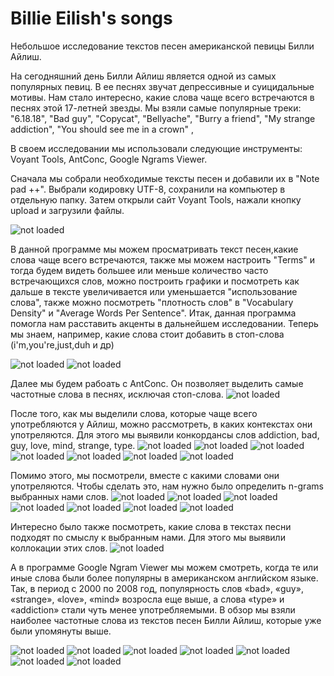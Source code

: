 # Billie Eilish's songs
Небольшое исследование текстов песен американской певицы Билли Айлиш.

На сегодняшний день Билли Айлиш является одной из самых популярных певиц. В ее песнях звучат депрессивные и суицидальные мотивы. Нам стало интересно, какие слова чаще всего встречаются в песнях этой 17-летней звезды. Мы взяли самые популярные треки:
"6.18.18",
"Bad guy",
"Copycat",
"Bellyache",
"Burry a friend", 
"My strange addiction",
"You should see me in a crown" ,

  В своем исследовании мы использовали следующие инструменты: Voyant Tools, AntConc, Google Ngrams Viewer.
  
  Сначала мы собрали необходимые тексты песен и добавили их в "Note pad ++". Выбрали кодировку UTF-8, сохранили на компьютер в отдельную папку. Затем открыли сайт Voyant Tools, нажали кнопку upload и загрузили файлы.
  
![not loaded](https://pp.userapi.com/c850336/v850336186/15dea7/_ai5hrWkQEE.jpg)

В данной программе мы можем просматривать текст песен,какие слова чаще всего встречаются, также мы можем настроить "Terms" и тогда будем видеть большее или меньше количество часто встречающихся слов, можно построить графики и посмотреть как дальше в тексте увеличивается или уменьшается "использование слова", также можно посмотреть "плотность слов" в "Vocabulary Density" и "Average Words Per Sentence". Итак, данная программа помогла нам расставить акценты в дальнейшем исследовании. Теперь мы знаем, например, какие слова стоит добавить в стоп-слова (i'm,you're,just,duh и др)

![not loaded](https://pp.userapi.com/c850336/v850336186/15deb1/9jNWMOOUKvs.jpg)
![not loaded](https://pp.userapi.com/c850336/v850336186/15debb/9gAwuNOAtmc.jpg)

Далее мы будем рабоать с AntConc. Он позволяет выделить самые частотные слова в песнях, исключая стоп-слова.
![not loaded](https://pp.userapi.com/c851532/v851532711/12cb58/9DkBOAl7Wr8.jpg)

После того, как мы выделили слова, которые чаще всего употребляются у Айлиш, можно рассмотреть, в каких контекстах они употреляются. Для этого мы выявили конкордансы слов addiction, bad, guy, love, mind, strange, type.
![not loaded](https://pp.userapi.com/c851532/v851532711/12cb60/ORH12DrXJq4.jpg)
![not loaded](https://pp.userapi.com/c851532/v851532711/12cb68/rFrIK-EWxVw.jpg)
![not loaded](https://pp.userapi.com/c851532/v851532711/12cb70/Z3GVAI8DbD0.jpg)
![not loaded](https://pp.userapi.com/c851532/v851532711/12cb78/5hcTIkkShKs.jpg)
![not loaded](https://pp.userapi.com/c851532/v851532711/12cb80/yiX-8kXSxJk.jpg)
![not loaded](https://pp.userapi.com/c851532/v851532711/12cb88/mHhQ9wCIKeM.jpg)
![not loaded](https://pp.userapi.com/c851532/v851532711/12cb90/E_QIeSY2TQ4.jpg)

Помимо этого, мы посмотрели, вместе с какими словами они употреляются. Чтобы сделать это, нам нужно было определить n-grams выбранных нами слов.
![not loaded](https://pp.userapi.com/c851532/v851532711/12cb98/sodNHVonAzM.jpg)
![not loaded](https://pp.userapi.com/c851532/v851532711/12cba1/hDTI8Ed7bc8.jpg)
![not loaded](https://pp.userapi.com/c851532/v851532711/12cba9/bRIf57hevy4.jpg)
![not loaded](https://pp.userapi.com/c851532/v851532711/12cbb1/iuCcHS9tCX0.jpg)
![not loaded](https://pp.userapi.com/c851532/v851532711/12cbb9/6UvXzUODRf4.jpg)
![not loaded](https://pp.userapi.com/c851532/v851532711/12cbc1/5zEK0DbPMZA.jpg)
![not loaded](https://pp.userapi.com/c851532/v851532711/12cbc9/DqfgzfCe704.jpg)

Интересно было также посмотреть, какие слова в текстах песни подходят по смыслу к выбранным нами. Для этого мы выявили коллокации этих слов.
![not loaded](https://pp.userapi.com/c851532/v851532711/12cbd1/4o-ulq3sEjU.jpg)

А в программе Google Ngram Viewer мы можем смотреть, когда те или иные слова были более популярны в американском английском языке. Так, в период с 2000 по 2008 год, популярность слов «bad», «guy», «strange», «love», «mind» возросла еще выше, а слова «type» и «addiction» стали чуть менее употребляемыми. В обзор мы взяли наиболее частотные слова из текстов песен Билли Айлиш, которые уже были упомянуты выше.

![not loaded](https://sun9-21.userapi.com/c851416/v851416486/139206/uGTb-nf1iW0.jpg)
![not loaded](https://pp.userapi.com/c851416/v851416486/139210/3ZeMjjuKuCI.jpg)
![not loaded](https://sun9-34.userapi.com/c851416/v851416486/13921a/_cNnt56Z8jc.jpg)
![not loaded](https://sun9-30.userapi.com/c851416/v851416486/139224/5NSuRMRcydA.jpg)
![not loaded](https://sun9-28.userapi.com/c851416/v851416486/13922e/5ay1DY24f6Y.jpg)
![not loaded](https://sun9-19.userapi.com/c851416/v851416486/139238/pyXixvAGB6s.jpg)
![not loaded](https://sun9-25.userapi.com/c851416/v851416486/139242/N8F1o4u062w.jpg)

